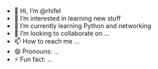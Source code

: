 - 👋 Hi, I’m @rhifel
- 👀 I’m interested in learning new stuff
- 🌱 I’m currently learning Python and networking
- 💞️ I’m looking to collaborate on ...
- 📫 How to reach me ...
- 😄 Pronouns: ...
- ⚡ Fun fact: ...

<!---
rhifel/rhifel is a ✨ special ✨ repository because its `README.md` (this file) appears on your GitHub profile.
You can click the Preview link to take a look at your changes.
--->
